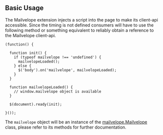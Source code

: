 Basic Usage
-----------
The Mailvelope extension injects a script into the page to make its client-api accessible.
Since the timing is not defined consumers will have to use the following method or something equivalent to reliably obtain a
reference to the Mailvelope client-api.
```
(function() {

  function init() {
    if (typeof mailvelope !== 'undefined') {
      mailvelopeLoaded();
    } else {
      $('body').on('mailvelope', mailvelopeLoaded);
    }
  }

  function mailvelopeLoaded() {
    // window.mailvelope object is available
  }

  $(document).ready(init);

}());
```

The `mailvelope` object will be an instance of the [mailvelope.Mailvelope](mailvelope.Mailvelope.html) class, please refer to
its methods for further documentation.
